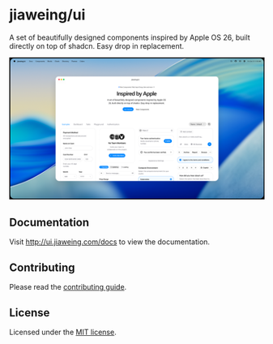 # jiaweing/ui

A set of beautifully designed components inspired by Apple OS 26, built directly on top of shadcn. Easy drop in replacement.

![hero](apps/v4/public/opengraph-image.png)

## Documentation

Visit http://ui.jiaweing.com/docs to view the documentation.

## Contributing

Please read the [contributing guide](/CONTRIBUTING.md).

## License

Licensed under the [MIT license](https://github.com/jiaweing/ui/blob/main/LICENSE.md).
